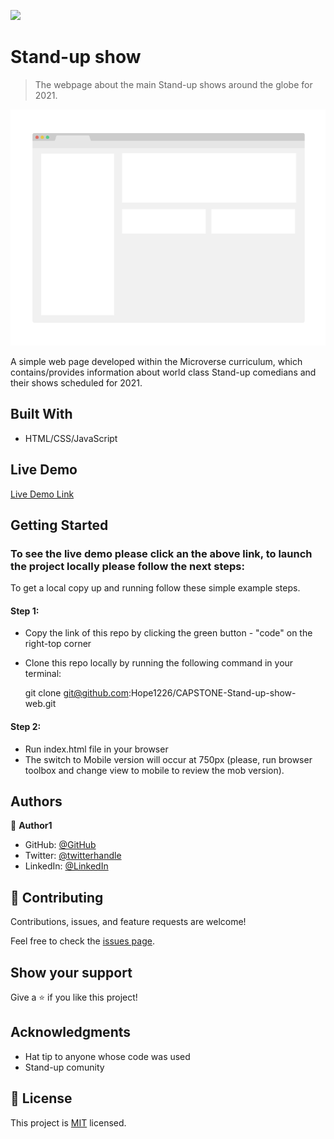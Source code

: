 ![](https://img.shields.io/badge/Microverse-blueviolet)

# Stand-up show 

> The webpage about the main Stand-up shows around the globe for 2021.

![screenshot](licence/app_screenshot.png)

A simple web page developed within the Microverse curriculum, which contains/provides information about world class Stand-up comedians and their shows scheduled for 2021.

## Built With

- HTML/CSS/JavaScript

## Live Demo

[Live Demo Link](https://livedemo.com)


## Getting Started

### To see the live demo please click an the above link, to launch the project locally please follow the next steps:

To get a local copy up and running follow these simple example steps.

#### Step 1:
- Copy the link of this repo by clicking the green button - "code" on the right-top corner
- Clone this repo locally by running the following command in your terminal:

  git clone git@github.com:Hope1226/CAPSTONE-Stand-up-show-web.git

#### Step 2:
- Run index.html file in your browser
- The switch to Mobile version will occur at 750px (please, run browser toolbox and change view to mobile to review the mob version).


## Authors

👤 **Author1**

- GitHub: [@GitHub](https://github.com/githubhandle)
- Twitter: [@twitterhandle](https://twitter.com/twitterhandle)
- LinkedIn: [@LinkedIn](linkedin.com/in/umidjon-ustabaev-03b92b11a)


## 🤝 Contributing

Contributions, issues, and feature requests are welcome!

Feel free to check the [issues page](../../issues/).

## Show your support

Give a ⭐️ if you like this project!

## Acknowledgments

- Hat tip to anyone whose code was used
- Stand-up comunity

## 📝 License

This project is [MIT](licence/MIT.md) licensed.
